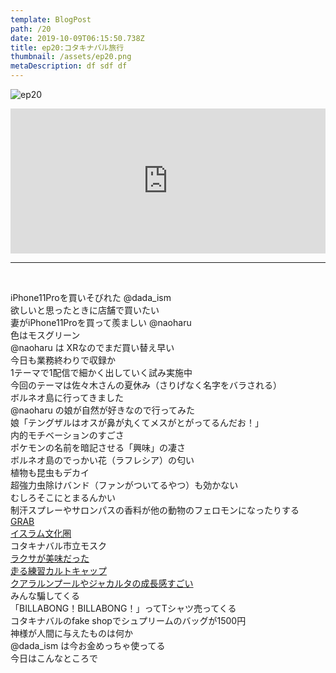 ```yaml
---  
template: BlogPost  
path: /20
date: 2019-10-09T06:15:50.738Z  
title: ep20:コタキナバル旅行
thumbnail: /assets/ep20.png
metaDescription: df sdf df  
---  
```

![ep20](/assets/ep20.png)  
<iframe src="https://open.spotify.com/embed/episode/1Rx5lT9QYL8gdPKkO2ZFW8" width="100%" height="232" frameBorder="0" allowfullscreen="" allow="autoplay; clipboard-write; encrypted-media; fullscreen; picture-in-picture"></iframe>


***


</br>
<p>iPhone11Proを買いそびれた&nbsp;@dada_ism<br>欲しいと思ったときに店舗で買いたい<br>妻がiPhone11Proを買って羨ましい @naoharu<br>色はモスグリーン<br>@naoharu は XRなのでまだ買い替え早い<br>今日も業務終わりで収録か<br>1テーマで1配信で細かく出していく試み実施中<br>今回のテーマは佐々木さんの夏休み（さりげなく名字をバラされる）<br>ボルネオ島に行ってきました<br>@naoharu の娘が自然が好きなので行ってみた<br>娘「テングザルはオスが鼻が丸くてメスがとがってるんだお！」<br>内的モチベーションのすごさ<br>ポケモンの名前を暗記させる「興味」の凄さ<br>ボルネオ島のでっかい花（ラフレシア）の匂い<br>植物も昆虫もデカイ<br>超強力虫除けバンド（ファンがついてるやつ）も効かない<br>むしろそこにとまるんかい<br>制汗スプレーやサロンパスの香料が他の動物のフェロモンになったりする<br><a rel="noreferrer noopener" aria-label="GRAB (新しいタブで開く)" href="https://kozuresaton.com/grab_kl" target="_blank">GRAB</a><br><a rel="noreferrer noopener" aria-label="イスラム文化圏 (新しいタブで開く)" href="https://ja.wikipedia.org/wiki/%E3%82%A4%E3%82%B9%E3%83%A9%E3%83%A0%E4%B8%96%E7%95%8C" target="_blank">イスラム文化圏</a><br>コタキナバル市立モスク<br><a rel="noreferrer noopener" aria-label="ラクサが美味だった (新しいタブで開く)" href="https://gotrip.jp/2017/01/53431/" target="_blank">ラクサが美味だった</a><br><a rel="noreferrer noopener" aria-label="走る練習カルトキャップ (新しいタブで開く)" href="https://replicantfm.shop/items/5d1d70993a7e967f2933e9cb" target="_blank">走る練習カルトキャップ</a><br><a rel="noreferrer noopener" aria-label="クアラルンプールやジャカルタの成長感すごい (新しいタブで開く)" href="https://www.digima-japan.com/knowhow/malaysia/14101.php" target="_blank">クアラルンプールやジャカルタの成長感すごい</a><br>みんな騙してくる<br>「BILLABONG！BILLABONG！」ってTシャツ売ってくる<br>コタキナバルのfake shopでシュプリームのバッグが1500円<br>神様が人間に与えたものは何か<br>@dada_ism は今お金めっちゃ使ってる<br>今日はこんなところで</p>